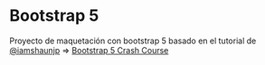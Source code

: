 # Bootstrap 5 

Proyecto de maquetación con bootstrap 5 basado en el tutorial de [@iamshaunjp](https://github.com/iamshaunjp)  => [Bootstrap 5 Crash Course](https://www.youtube.com/watch?v=O_9u1P5YjVc&list=PL4cUxeGkcC9joIM91nLzd_qaH_AimmdAR)
